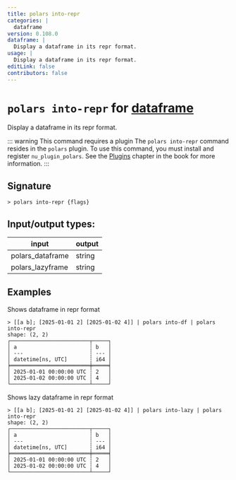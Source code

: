 ```yaml
---
title: polars into-repr
categories: |
  dataframe
version: 0.108.0
dataframe: |
  Display a dataframe in its repr format.
usage: |
  Display a dataframe in its repr format.
editLink: false
contributors: false
---
```

<!-- This file is automatically generated. Please edit the command in https://github.com/nushell/nushell instead. -->

# `polars into-repr` for [dataframe](/commands/categories/dataframe.md)

<div class='command-title'>Display a dataframe in its repr format.</div>

::: warning This command requires a plugin
The `polars into-repr` command resides in the `polars` plugin.
To use this command, you must install and register `nu_plugin_polars`.
See the [Plugins](/book/plugins.html) chapter in the book for more information.
:::


## Signature

```> polars into-repr {flags} ```


## Input/output types:

| input            | output |
| ---------------- | ------ |
| polars_dataframe | string |
| polars_lazyframe | string |
## Examples

Shows dataframe in repr format
```nu
> [[a b]; [2025-01-01 2] [2025-01-02 4]] | polars into-df | polars into-repr
shape: (2, 2)
┌─────────────────────────┬─────┐
│ a                       ┆ b   │
│ ---                     ┆ --- │
│ datetime[ns, UTC]       ┆ i64 │
╞═════════════════════════╪═════╡
│ 2025-01-01 00:00:00 UTC ┆ 2   │
│ 2025-01-02 00:00:00 UTC ┆ 4   │
└─────────────────────────┴─────┘
```

Shows lazy dataframe in repr format
```nu
> [[a b]; [2025-01-01 2] [2025-01-02 4]] | polars into-lazy | polars into-repr
shape: (2, 2)
┌─────────────────────────┬─────┐
│ a                       ┆ b   │
│ ---                     ┆ --- │
│ datetime[ns, UTC]       ┆ i64 │
╞═════════════════════════╪═════╡
│ 2025-01-01 00:00:00 UTC ┆ 2   │
│ 2025-01-02 00:00:00 UTC ┆ 4   │
└─────────────────────────┴─────┘
```
